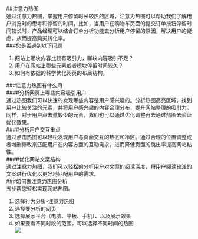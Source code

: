 ##注意力热图  
通过注意力热图，掌握用户停留时长较热的区域，注意力热图可以帮助我们了解用户浏览时的思考和停留的时间，比如，当用户在购物车页面的提交订单按钮停留时间较长时，产品经理可以结合订单分析功能去分析用户停留的原因，解决用户的疑虑，从而提高购买转化率。  
###您是否遇到以下问题  
1.	网站上哪块内容比较有吸引力，哪块内容吸引不足？  
2.	用户在网站上哪些元素或者模块停留时间较久？  
3.	如何有依据的科学优化网页的布局结构。  

###注意力热图有什么用  
####分析网页上哪些内容吸引用户  
通过热图我们可以快速的发现哪些内容是用户感兴趣的。分析热图高亮区域，找到用户比较关注的元素，并将用户感兴趣的内容合理分布，提升网站整理的吸引力。同样，对于用户点击量较少的元素，我们也可以通过优化调整再去通过热图去验证优化效果。  
####分析用户交互重点  
通过点击热图可以轻松发现用户与页面交互的热区和冷区。通过合理的位置调整或者增删修改来匹配用户在内容方面的互动需求，进而降低页面的跳出率提高网站粘性。  
####优化网站文案结构  
通过注意力热图，我们可以轻松的分析用户对文案的阅读深度，将用户阅读较浅的文案进行优化以更好地匹配用户的需求。  
###如何做注意力热图分析  
五步帮您轻松实现网站热图。  
1.	选择行为分析-注意力热图  
2.	选择要分析的网页  
3.	选择展示平台（电脑、平板、手机）、以及展示效果  
4.	如果要看不同时段的范围，可以选择不同时间的热图  
![](http://www.shujike.com/docsimg/注意力热图1.jpg)  
